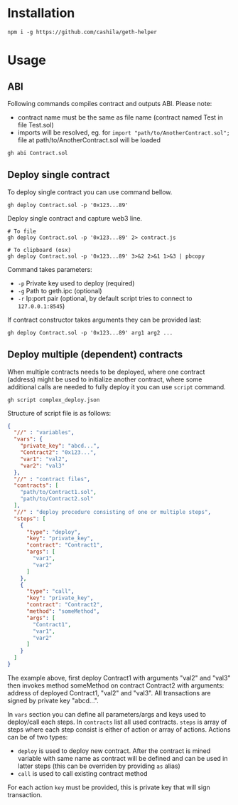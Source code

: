 # Installation

```
npm i -g https://github.com/cashila/geth-helper
```

# Usage

## ABI

Following commands compiles contract and outputs ABI. Please note:
- contract name must be the same as file name (contract named Test in file Test.sol)
- imports will be resolved, eg. for ``import "path/to/AnotherContract.sol";`` file at path/to/AnotherContract.sol will be loaded

```
gh abi Contract.sol
```

## Deploy single contract

To deploy single contract you can use command bellow.

```
gh deploy Contract.sol -p '0x123...89'
```

Deploy single contract and capture web3 line.

```
# To file
gh deploy Contract.sol -p '0x123...89' 2> contract.js

# To clipboard (osx)
gh deploy Contract.sol -p '0x123...89' 3>&2 2>&1 1>&3 | pbcopy
```

Command takes parameters:
- ``-p`` Private key used to deploy (required)
- ``-g`` Path to geth.ipc (optional)
- ``-r`` Ip:port pair (optional, by default script tries to connect to ``127.0.0.1:8545``)

If contract constructor takes arguments they can be provided last:
```
gh deploy Contract.sol -p '0x123...89' arg1 arg2 ...
```

## Deploy multiple (dependent) contracts

When multiple contracts needs to be deployed, where one contract (address) might be used to initialize another contract, where some additional calls are needed to fully deploy it you can use ``script`` command.

```
gh script complex_deploy.json
```

Structure of script file is as follows:

```json
{
  "//" : "variables",
  "vars": {
    "private_key": "abcd...",
    "Contract2": "0x123...",
    "var1": "val2",
    "var2": "val3"
  },
  "//" : "contract files",
  "contracts": [
    "path/to/Contract1.sol",
    "path/to/Contract2.sol"
  ],
  "//" : "deploy procedure consisting of one or multiple steps",
  "steps": [
    {
      "type": "deploy",
      "key": "private_key",
      "contract": "Contract1",
      "args": [
        "var1",
        "var2"
      ]
    },
    {
      "type": "call",
      "key": "private_key",
      "contract": "Contract2",
      "method": "someMethod",
      "args": [
        "Contract1",
        "var1",
        "var2"
      ]
    }
  ]
}
```

The example above, first deploy Contract1 with arguments "val2" and "val3" then invokes method someMethod on contract Contract2 with arguments: address of deployed Contract1, "val2" and "val3". All transactions are signed by private key "abcd...".

In ``vars`` section you can define all parameters/args and keys used to deploy/call each steps. In ``contracts`` list all used contracts.
``steps`` is array of steps where each step consist is either of action or array of actions. Actions can be of two types:
- ``deploy`` is used to deploy new contract. After the contract is mined variable with same name as contract will be defined and can be used in latter steps (this can be overriden by providing ``as`` alias)
- ``call`` is used to call existing contract method

For each action ``key`` must be provided, this is private key that will sign transaction.
